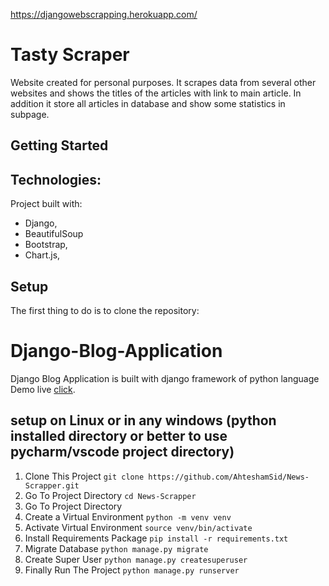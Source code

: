 
https://djangowebscrapping.herokuapp.com/

# Tasty Scraper

Website created for personal purposes. It scrapes data from several other websites and shows the titles of the articles with link to main article.
In addition it store all articles in database and show some statistics in subpage.

## Getting Started

## Technologies:

Project built with:
- Django,
- BeautifulSoup
- Bootstrap,
- Chart.js,

## Setup

The first thing to do is to clone the repository:

# Django-Blog-Application
Django Blog Application is built with django framework of python language
Demo live [click](https://djangowebscrapping.herokuapp.com/).
## setup on Linux or in any windows (python installed directory or better to use pycharm/vscode project directory)

1. Clone This Project `git clone https://github.com/AhteshamSid/News-Scrapper.git`
2. Go To Project Directory `cd News-Scrapper`
3. Go To Project Directory
4. Create a Virtual Environment `python -m venv venv`
5. Activate Virtual Environment `source venv/bin/activate`
6. Install Requirements Package `pip install -r requirements.txt`
7. Migrate Database `python manage.py migrate`
8. Create Super User `python manage.py createsuperuser`
9. Finally Run The Project `python manage.py runserver`



